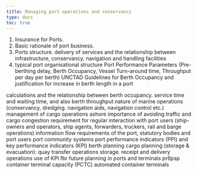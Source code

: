 ```yaml
---
title: Managing port operations and conservancy
type: docs
toc: true
---
```

1. Insurance for Ports.
2. Basic rationale of port business.
3. Ports structure. delivery of services and the relationship between infrastructure, conservancy, navigation and handling facilities
4. typical port organisational structure
  Port Performance Parameters (Pre-berthing
delay, Berth Occupancy, Vessel Turn-around time, Throughput per day per berth)
  UNCTAD
Guidelines for Berth Occupancy and justification for increase in berth length in a port
 
calculations and the relationship between berth occupancy. service time and waiting time, and
also berth throughput
  nature of marine operations (conservancy, dredging. navigation aids,
navigation control etc.) management of cargo operations ashore
  importance of avoiding
traffic and cargo congestion
  requirement for regular interaction with port users (ship-owners
and operators, ship agents, forwarders, truckers, rail and barge operations)
  information flow
requirements of the port, statutory bodies and port users
  port community systems
  port
performance indicators (PPI) and key performance indicators (KPI)
  berth planning
  cargo
planning (storage & evacuation): quay transfer operations
  storage. receipt and delivery
operations
  use of KPI fbr future planning in ports and terminals
  pr6psp container terminal
capacity (PCTC)
  automated container terminals
 
